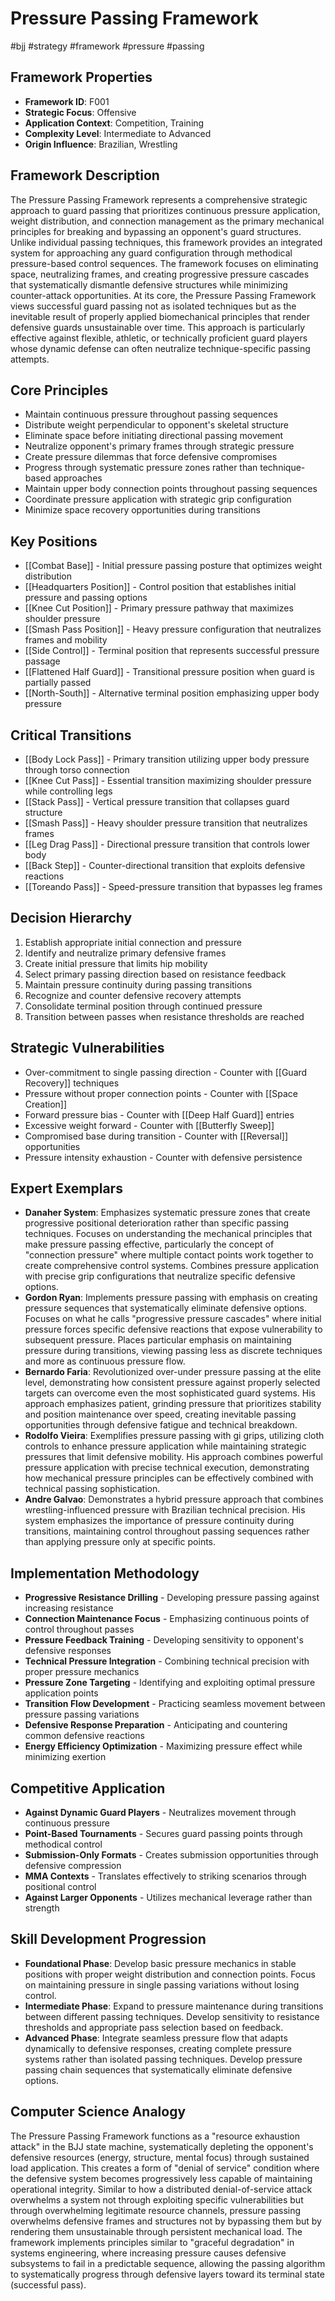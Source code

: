 # Pressure Passing Framework
#bjj #strategy #framework #pressure #passing

## Framework Properties
- **Framework ID**: F001
- **Strategic Focus**: Offensive
- **Application Context**: Competition, Training
- **Complexity Level**: Intermediate to Advanced
- **Origin Influence**: Brazilian, Wrestling

## Framework Description
The Pressure Passing Framework represents a comprehensive strategic approach to guard passing that prioritizes continuous pressure application, weight distribution, and connection management as the primary mechanical principles for breaking and bypassing an opponent's guard structures. Unlike individual passing techniques, this framework provides an integrated system for approaching any guard configuration through methodical pressure-based control sequences. The framework focuses on eliminating space, neutralizing frames, and creating progressive pressure cascades that systematically dismantle defensive structures while minimizing counter-attack opportunities. At its core, the Pressure Passing Framework views successful guard passing not as isolated techniques but as the inevitable result of properly applied biomechanical principles that render defensive guards unsustainable over time. This approach is particularly effective against flexible, athletic, or technically proficient guard players whose dynamic defense can often neutralize technique-specific passing attempts.

## Core Principles
- Maintain continuous pressure throughout passing sequences
- Distribute weight perpendicular to opponent's skeletal structure
- Eliminate space before initiating directional passing movement
- Neutralize opponent's primary frames through strategic pressure
- Create pressure dilemmas that force defensive compromises
- Progress through systematic pressure zones rather than technique-based approaches
- Maintain upper body connection points throughout passing sequences
- Coordinate pressure application with strategic grip configuration
- Minimize space recovery opportunities during transitions

## Key Positions
- [[Combat Base]] - Initial pressure passing posture that optimizes weight distribution
- [[Headquarters Position]] - Control position that establishes initial pressure and passing options
- [[Knee Cut Position]] - Primary pressure pathway that maximizes shoulder pressure
- [[Smash Pass Position]] - Heavy pressure configuration that neutralizes frames and mobility
- [[Side Control]] - Terminal position that represents successful pressure passage
- [[Flattened Half Guard]] - Transitional pressure position when guard is partially passed
- [[North-South]] - Alternative terminal position emphasizing upper body pressure

## Critical Transitions
- [[Body Lock Pass]] - Primary transition utilizing upper body pressure through torso connection
- [[Knee Cut Pass]] - Essential transition maximizing shoulder pressure while controlling legs
- [[Stack Pass]] - Vertical pressure transition that collapses guard structure
- [[Smash Pass]] - Heavy shoulder pressure transition that neutralizes frames
- [[Leg Drag Pass]] - Directional pressure transition that controls lower body
- [[Back Step]] - Counter-directional transition that exploits defensive reactions
- [[Toreando Pass]] - Speed-pressure transition that bypasses leg frames

## Decision Hierarchy
1. Establish appropriate initial connection and pressure
2. Identify and neutralize primary defensive frames
3. Create initial pressure that limits hip mobility
4. Select primary passing direction based on resistance feedback
5. Maintain pressure continuity during passing transitions
6. Recognize and counter defensive recovery attempts
7. Consolidate terminal position through continued pressure
8. Transition between passes when resistance thresholds are reached

## Strategic Vulnerabilities
- Over-commitment to single passing direction - Counter with [[Guard Recovery]] techniques
- Pressure without proper connection points - Counter with [[Space Creation]]
- Forward pressure bias - Counter with [[Deep Half Guard]] entries
- Excessive weight forward - Counter with [[Butterfly Sweep]]
- Compromised base during transition - Counter with [[Reversal]] opportunities
- Pressure intensity exhaustion - Counter with defensive persistence

## Expert Exemplars
- **Danaher System**: Emphasizes systematic pressure zones that create progressive positional deterioration rather than specific passing techniques. Focuses on understanding the mechanical principles that make pressure passing effective, particularly the concept of "connection pressure" where multiple contact points work together to create comprehensive control systems. Combines pressure application with precise grip configurations that neutralize specific defensive options.
- **Gordon Ryan**: Implements pressure passing with emphasis on creating pressure sequences that systematically eliminate defensive options. Focuses on what he calls "progressive pressure cascades" where initial pressure forces specific defensive reactions that expose vulnerability to subsequent pressure. Places particular emphasis on maintaining pressure during transitions, viewing passing less as discrete techniques and more as continuous pressure flow.
- **Bernardo Faria**: Revolutionized over-under pressure passing at the elite level, demonstrating how consistent pressure against properly selected targets can overcome even the most sophisticated guard systems. His approach emphasizes patient, grinding pressure that prioritizes stability and position maintenance over speed, creating inevitable passing opportunities through defensive fatigue and technical breakdown.
- **Rodolfo Vieira**: Exemplifies pressure passing with gi grips, utilizing cloth controls to enhance pressure application while maintaining strategic pressures that limit defensive mobility. His approach combines powerful pressure application with precise technical execution, demonstrating how mechanical pressure principles can be effectively combined with technical passing sophistication.
- **Andre Galvao**: Demonstrates a hybrid pressure approach that combines wrestling-influenced pressure with Brazilian technical precision. His system emphasizes the importance of pressure continuity during transitions, maintaining control throughout passing sequences rather than applying pressure only at specific points.

## Implementation Methodology
- **Progressive Resistance Drilling** - Developing pressure passing against increasing resistance
- **Connection Maintenance Focus** - Emphasizing continuous points of control throughout passes
- **Pressure Feedback Training** - Developing sensitivity to opponent's defensive responses
- **Technical Pressure Integration** - Combining technical precision with proper pressure mechanics
- **Pressure Zone Targeting** - Identifying and exploiting optimal pressure application points
- **Transition Flow Development** - Practicing seamless movement between pressure passing variations
- **Defensive Response Preparation** - Anticipating and countering common defensive reactions
- **Energy Efficiency Optimization** - Maximizing pressure effect while minimizing exertion

## Competitive Application
- **Against Dynamic Guard Players** - Neutralizes movement through continuous pressure
- **Point-Based Tournaments** - Secures guard passing points through methodical control
- **Submission-Only Formats** - Creates submission opportunities through defensive compression
- **MMA Contexts** - Translates effectively to striking scenarios through positional control
- **Against Larger Opponents** - Utilizes mechanical leverage rather than strength

## Skill Development Progression
- **Foundational Phase**: Develop basic pressure mechanics in stable positions with proper weight distribution and connection points. Focus on maintaining pressure in single passing variations without losing control.
- **Intermediate Phase**: Expand to pressure maintenance during transitions between different passing techniques. Develop sensitivity to resistance thresholds and appropriate pass selection based on feedback.
- **Advanced Phase**: Integrate seamless pressure flow that adapts dynamically to defensive responses, creating complete pressure systems rather than isolated passing techniques. Develop pressure passing chain sequences that systematically eliminate defensive options.

## Computer Science Analogy
The Pressure Passing Framework functions as a "resource exhaustion attack" in the BJJ state machine, systematically depleting the opponent's defensive resources (energy, structure, mental focus) through sustained load application. This creates a form of "denial of service" condition where the defensive system becomes progressively less capable of maintaining operational integrity. Similar to how a distributed denial-of-service attack overwhelms a system not through exploiting specific vulnerabilities but through overwhelming legitimate resource channels, pressure passing overwhelms defensive frames and structures not by bypassing them but by rendering them unsustainable through persistent mechanical load. The framework implements principles similar to "graceful degradation" in systems engineering, where increasing pressure causes defensive subsystems to fail in a predictable sequence, allowing the passing algorithm to systematically progress through defensive layers toward its terminal state (successful pass).
